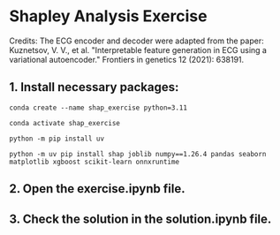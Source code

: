 # Shapley Analysis Exercise

Credits: The ECG encoder and decoder were adapted from the paper:
Kuznetsov, V. V., et al. "Interpretable feature generation in ECG using a variational autoencoder." Frontiers in genetics 12 (2021): 638191.

## 1. Install necessary packages:


```conda create --name shap_exercise python=3.11```

```conda activate shap_exercise```

```python -m pip install uv```

```python -m uv pip install shap joblib numpy==1.26.4 pandas seaborn matplotlib xgboost scikit-learn onnxruntime```

## 2. Open the exercise.ipynb file.

## 3. Check the solution in the solution.ipynb file.
